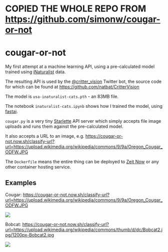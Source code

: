 # COPIED THE WHOLE REPO FROM https://github.com/simonw/cougar-or-not

# cougar-or-not

My first attempt at a machine learning API, using a pre-calculated model trained using [iNaturalist](https://www.inaturalist.org/) data.

The resulting API is used by the [@critter_vision](https://twitter.com/critter_vision) Twitter bot, the source code for which can be found at https://github.com/natbat/CritterVision

The model is `usa-inaturalist-cats.pth` - an 83MB file.

The notebook `inaturalist-cats.ipynb` shows how I trained the model, using [fastai](https://github.com/fastai/fastai).

`cougar.py` is a very tiny [Starlette](https://www.starlette.io/) API server which simply accepts file image uploads and runs them against the pre-calculated model.

It also accepts a URL to an image, e.g. https://cougar-or-not.now.sh/classify-url?url=https://upload.wikimedia.org/wikipedia/commons/9/9a/Oregon_Cougar_ODFW.JPG

The `Dockerfile` means the entire thing can be deployed to [Zeit Now](https://zeit.co/now) or any other container hosting service.

## Examples

Cougar: https://cougar-or-not.now.sh/classify-url?url=https://upload.wikimedia.org/wikipedia/commons/9/9a/Oregon_Cougar_ODFW.JPG

<img src="https://upload.wikimedia.org/wikipedia/commons/9/9a/Oregon_Cougar_ODFW.JPG">

Bobcat: https://cougar-or-not.now.sh/classify-url?url=https://upload.wikimedia.org/wikipedia/commons/thumb/d/dc/Bobcat2.jpg/1200px-Bobcat2.jpg

<img src="https://upload.wikimedia.org/wikipedia/commons/thumb/d/dc/Bobcat2.jpg/1200px-Bobcat2.jpg">
